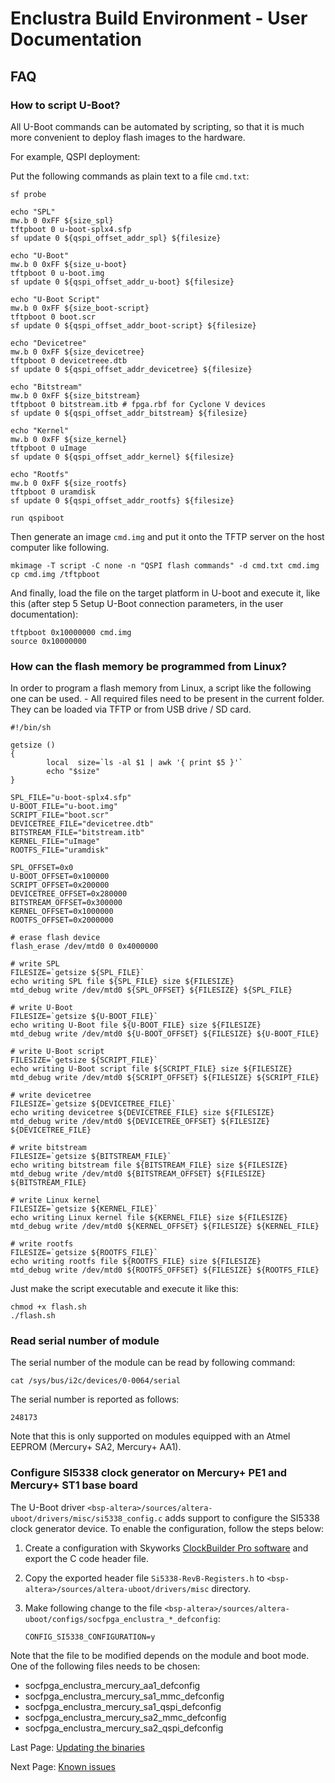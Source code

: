 # Enclustra Build Environment - User Documentation

## FAQ

### How to script U-Boot?

All U-Boot commands can be automated by scripting, so that it is much more convenient to deploy flash images to the hardware.

For example, QSPI deployment:

Put the following commands as plain text to a file `cmd.txt`:

```
sf probe

echo "SPL"
mw.b 0 0xFF ${size_spl}
tftpboot 0 u-boot-splx4.sfp
sf update 0 ${qspi_offset_addr_spl} ${filesize}

echo "U-Boot"
mw.b 0 0xFF ${size_u-boot}
tftpboot 0 u-boot.img
sf update 0 ${qspi_offset_addr_u-boot} ${filesize}

echo "U-Boot Script"
mw.b 0 0xFF ${size_boot-script}
tftpboot 0 boot.scr
sf update 0 ${qspi_offset_addr_boot-script} ${filesize}

echo "Devicetree"
mw.b 0 0xFF ${size_devicetree}
tftpboot 0 devicetreee.dtb
sf update 0 ${qspi_offset_addr_devicetree} ${filesize}

echo "Bitstream"
mw.b 0 0xFF ${size_bitstream}
tftpboot 0 bitstream.itb # fpga.rbf for Cyclone V devices
sf update 0 ${qspi_offset_addr_bitstream} ${filesize}

echo "Kernel"
mw.b 0 0xFF ${size_kernel}
tftpboot 0 uImage
sf update 0 ${qspi_offset_addr_kernel} ${filesize}

echo "Rootfs"
mw.b 0 0xFF ${size_rootfs}
tftpboot 0 uramdisk
sf update 0 ${qspi_offset_addr_rootfs} ${filesize}

run qspiboot
```

Then generate an image `cmd.img` and put it onto the TFTP server on the host computer like following.

```
mkimage -T script -C none -n "QSPI flash commands" -d cmd.txt cmd.img
cp cmd.img /tftpboot
```

And finally, load the file on the target platform in U-boot and execute it, like this (after step 5 Setup U-Boot connection parameters, in the user documentation):

```
tftpboot 0x10000000 cmd.img
source 0x10000000
```


### How can the flash memory be programmed from Linux?

In order to program a flash memory from Linux, a script like the following one can be used. - All required files need to be present in the current folder. They can be loaded via TFTP or from USB drive / SD card.

```
#!/bin/sh

getsize ()
{
        local  size=`ls -al $1 | awk '{ print $5 }'`
        echo "$size"
}

SPL_FILE="u-boot-splx4.sfp"
U-BOOT_FILE="u-boot.img"
SCRIPT_FILE="boot.scr"
DEVICETREE_FILE="devicetree.dtb"
BITSTREAM_FILE="bitstream.itb"
KERNEL_FILE="uImage"
ROOTFS_FILE="uramdisk"

SPL_OFFSET=0x0
U-BOOT_OFFSET=0x100000
SCRIPT_OFFSET=0x200000
DEVICETREE_OFFSET=0x280000
BITSTREAM_OFFSET=0x300000
KERNEL_OFFSET=0x1000000
ROOTFS_OFFSET=0x2000000

# erase flash device
flash_erase /dev/mtd0 0 0x4000000

# write SPL
FILESIZE=`getsize ${SPL_FILE}`
echo writing SPL file ${SPL_FILE} size ${FILESIZE}
mtd_debug write /dev/mtd0 ${SPL_OFFSET} ${FILESIZE} ${SPL_FILE}

# write U-Boot
FILESIZE=`getsize ${U-BOOT_FILE}`
echo writing U-Boot file ${U-BOOT_FILE} size ${FILESIZE}
mtd_debug write /dev/mtd0 ${U-BOOT_OFFSET} ${FILESIZE} ${U-BOOT_FILE}

# write U-Boot script
FILESIZE=`getsize ${SCRIPT_FILE}`
echo writing U-Boot script file ${SCRIPT_FILE} size ${FILESIZE}
mtd_debug write /dev/mtd0 ${SCRIPT_OFFSET} ${FILESIZE} ${SCRIPT_FILE}

# write devicetree
FILESIZE=`getsize ${DEVICETREE_FILE}`
echo writing devicetree ${DEVICETREE_FILE} size ${FILESIZE}
mtd_debug write /dev/mtd0 ${DEVICETREE_OFFSET} ${FILESIZE} ${DEVICETREE_FILE}

# write bitstream
FILESIZE=`getsize ${BITSTREAM_FILE}`
echo writing bitstream file ${BITSTREAM_FILE} size ${FILESIZE}
mtd_debug write /dev/mtd0 ${BITSTREAM_OFFSET} ${FILESIZE} ${BITSTREAM_FILE}

# write Linux kernel
FILESIZE=`getsize ${KERNEL_FILE}`
echo writing Linux kernel file ${KERNEL_FILE} size ${FILESIZE}
mtd_debug write /dev/mtd0 ${KERNEL_OFFSET} ${FILESIZE} ${KERNEL_FILE}

# write rootfs
FILESIZE=`getsize ${ROOTFS_FILE}`
echo writing rootfs file ${ROOTFS_FILE} size ${FILESIZE}
mtd_debug write /dev/mtd0 ${ROOTFS_OFFSET} ${FILESIZE} ${ROOTFS_FILE}
```

Just make the script executable and execute it like this:

```
chmod +x flash.sh
./flash.sh
```


### Read serial number of module

The serial number of the module can be read by following command:

    cat /sys/bus/i2c/devices/0-0064/serial

The serial number is reported as follows:

    248173

Note that this is only supported on modules equipped with an Atmel EEPROM (Mercury+ SA2, Mercury+ AA1).


### Configure SI5338 clock generator on Mercury+ PE1 and Mercury+ ST1 base board

The U-Boot driver `<bsp-altera>/sources/altera-uboot/drivers/misc/si5338_config.c` adds support to configure the SI5338 clock generator device. To enable the configuration, follow the steps below:

1. Create a configuration with Skyworks [ClockBuilder Pro software](https://www.skyworksinc.com/Application-Pages/Clockbuilder-Pro-Software) and export the C code header file.
2. Copy the exported header file `Si5338-RevB-Registers.h` to `<bsp-altera>/sources/altera-uboot/drivers/misc` directory.
3. Make following change to the file `<bsp-altera>/sources/altera-uboot/configs/socfpga_enclustra_*_defconfig`:

       CONFIG_SI5338_CONFIGURATION=y

Note that the file to be modified depends on the module and boot mode. One of the following files needs to be chosen:

- socfpga_enclustra_mercury_aa1_defconfig
- socfpga_enclustra_mercury_sa1_mmc_defconfig
- socfpga_enclustra_mercury_sa1_qspi_defconfig
- socfpga_enclustra_mercury_sa2_mmc_defconfig
- socfpga_enclustra_mercury_sa2_qspi_defconfig


Last Page: [Updating the binaries](./6_Binaries_Update.md)

Next Page: [Known issues](./8_Known_Issues.md)
